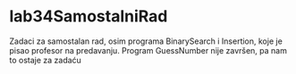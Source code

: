 lab34SamostalniRad
==================
Zadaci za samostalan rad, osim programa BinarySearch i Insertion, koje je pisao profesor na predavanju. Program GuessNumber nije završen, pa nam to ostaje za zadaću
